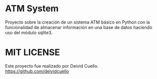 # ATM System

Proyecto sobre la creación de un sistema ATM básico en Python con la funcionalidad de almacenar información en una base de datos haciendo uso del módulo sqlite3.

# MIT LICENSE

Este proyecto fue realizado por Deivid Cuello.
https://github.com/deividcuello
